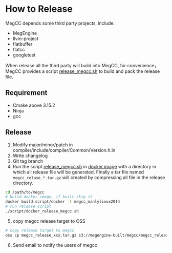 # How to Release 
MegCC depends some third party projects, include:
- MegEngine
- llvm-project
- flatbuffer
- flatcc
- googletest

When release all the third party will build into MegCC, for convenience，MegCC provides a script [release_megcc.sh](../script/docker_release_megcc.sh) to build and pack the release file.

## Requirement
- Cmake above 3.15.2
- Ninja
- gcc

## Release

1. Modify major/minor/patch in compiler/include/compiler/Common/Version.h.in
2. Write changelog
3. Git tag branch
4. Run the script [release_megcc.sh](../script/docker_release_megcc.sh) in [docker image](../script/docker/Dockerfile) with a directory in which all release file will be generated. Finally a tar file named `megcc_relase_*.tar.gz` will created by compressing all file in the release directory.

```bash
cd /path/to/megcc
# build docker image, if built skip it
docker build script/docker -t megcc_manlylinux2014
# run release script
./script/docker_release_megcc.sh
```
5. copy megcc release target to OSS
```bash
# copy release target to megcc 
oss cp megcc_release_xxx.tar.gz s3://megengine-built/megcc/megcc_release_xxx.tar.gz 
```
6. Send email to notify the users of megcc
